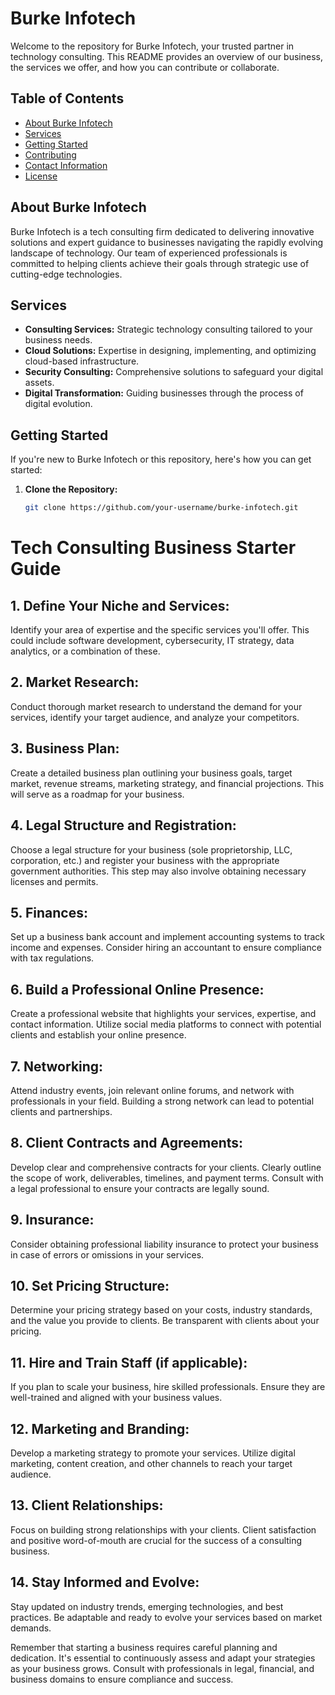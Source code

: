 # Burke Infotech

Welcome to the repository for Burke Infotech, your trusted partner in technology consulting. This README provides an overview of our business, the services we offer, and how you can contribute or collaborate.

## Table of Contents
- [About Burke Infotech](#about-burke-infotech)
- [Services](#services)
- [Getting Started](#getting-started)
- [Contributing](#contributing)
- [Contact Information](#contact-information)
- [License](#license)

## About Burke Infotech
Burke Infotech is a tech consulting firm dedicated to delivering innovative solutions and expert guidance to businesses navigating the rapidly evolving landscape of technology. Our team of experienced professionals is committed to helping clients achieve their goals through strategic use of cutting-edge technologies.

## Services
- **Consulting Services:** Strategic technology consulting tailored to your business needs.
- **Cloud Solutions:** Expertise in designing, implementing, and optimizing cloud-based infrastructure.
- **Security Consulting:** Comprehensive solutions to safeguard your digital assets.
- **Digital Transformation:** Guiding businesses through the process of digital evolution.

## Getting Started
If you're new to Burke Infotech or this repository, here's how you can get started:

1. **Clone the Repository:**
   ```bash
   git clone https://github.com/your-username/burke-infotech.git
# Tech Consulting Business Starter Guide

## 1. Define Your Niche and Services:

Identify your area of expertise and the specific services you'll offer. This could include software development, cybersecurity, IT strategy, data analytics, or a combination of these.

## 2. Market Research:

Conduct thorough market research to understand the demand for your services, identify your target audience, and analyze your competitors.

## 3. Business Plan:

Create a detailed business plan outlining your business goals, target market, revenue streams, marketing strategy, and financial projections. This will serve as a roadmap for your business.

## 4. Legal Structure and Registration:

Choose a legal structure for your business (sole proprietorship, LLC, corporation, etc.) and register your business with the appropriate government authorities. This step may also involve obtaining necessary licenses and permits.

## 5. Finances:

Set up a business bank account and implement accounting systems to track income and expenses. Consider hiring an accountant to ensure compliance with tax regulations.

## 6. Build a Professional Online Presence:

Create a professional website that highlights your services, expertise, and contact information. Utilize social media platforms to connect with potential clients and establish your online presence.

## 7. Networking:

Attend industry events, join relevant online forums, and network with professionals in your field. Building a strong network can lead to potential clients and partnerships.

## 8. Client Contracts and Agreements:

Develop clear and comprehensive contracts for your clients. Clearly outline the scope of work, deliverables, timelines, and payment terms. Consult with a legal professional to ensure your contracts are legally sound.

## 9. Insurance:

Consider obtaining professional liability insurance to protect your business in case of errors or omissions in your services.

## 10. Set Pricing Structure:

Determine your pricing strategy based on your costs, industry standards, and the value you provide to clients. Be transparent with clients about your pricing.

## 11. Hire and Train Staff (if applicable):

If you plan to scale your business, hire skilled professionals. Ensure they are well-trained and aligned with your business values.

## 12. Marketing and Branding:

Develop a marketing strategy to promote your services. Utilize digital marketing, content creation, and other channels to reach your target audience.

## 13. Client Relationships:

Focus on building strong relationships with your clients. Client satisfaction and positive word-of-mouth are crucial for the success of a consulting business.

## 14. Stay Informed and Evolve:

Stay updated on industry trends, emerging technologies, and best practices. Be adaptable and ready to evolve your services based on market demands.

Remember that starting a business requires careful planning and dedication. It's essential to continuously assess and adapt your strategies as your business grows. Consult with professionals in legal, financial, and business domains to ensure compliance and success.
